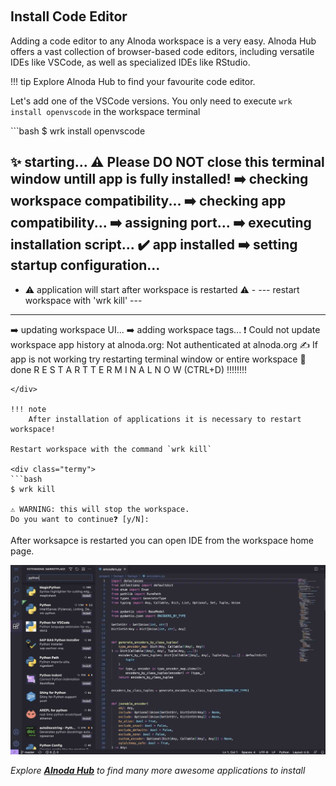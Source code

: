 
<p align="center">
  <img src="../img/coding-project.svg" alt="" width="350">
</p>

## Install Code Editor

Adding a code editor to any Alnoda workspace is a very easy. Alnoda Hub offers a vast collection of browser-based code editors, 
including versatile IDEs like VSCode, as well as specialized IDEs like RStudio. 

!!! tip
    Explore Alnoda Hub to find your favourite code editor.

Let's add one of the VSCode versions. You only need to execute `wrk install openvscode` in the workspace terminal

<div class="termy">
```bash
$ wrk install openvscode 

✨ starting...
⚠️ Please DO NOT close this terminal window untill app is fully installed!
➡️ checking workspace compatibility...
➡️ checking app compatibility...
➡️ assigning port...
➡️ executing installation script...
✔️ app installed
➡️ setting startup configuration...
-------------------------------------------------------------
- ⚠️ application will start after workspace is restarted ⚠️  -
---       restart workspace with    'wrk kill'             ---
-------------------------------------------------------------
➡️ updating workspace UI...
➡️ adding workspace tags...
❗ Could not update workspace app history at alnoda.org: Not authenticated at alnoda.org
✍️ If app is not working try restarting terminal window or entire workspace
🚀 done
R E S T A R T    T E R M I N A L    N O W   (CTRL+D) !!!!!!!!
```
</div> 

!!! note 
    After installation of applications it is necessary to restart workspace!

Restart workspace with the command `wrk kill`

<div class="termy">
```bash
$ wrk kill   

⚠️ WARNING: this will stop the workspace.
Do you want to continue❓ [y/N]: 
```
</div> 

After worksapce is restarted you can open IDE from the workspace home page.

![vscode](img/vscode.jpg)

*Explore [__Alnoda Hub__](https://alnoda.org) to find many more awesome applications to install*

<a href="/get-started/install-file-manager/">
    <div id="lottieContainer" style="display: flex; justify-content: flex-end;">
        <div id="lottieAnimation" style="width: 4rem; text-color: #E77260;"></div>
    </div>
</a>
<script src="https://cdnjs.cloudflare.com/ajax/libs/lottie-web/5.8.0/lottie.min.js"></script>
<script>
    var animation = bodymovin.loadAnimation({
      container: document.getElementById('lottieAnimation'),
      renderer: 'svg',
      loop: true,
      autoplay: true,
      path: '../img/arrow-circle-right.json' 
    });
</script>